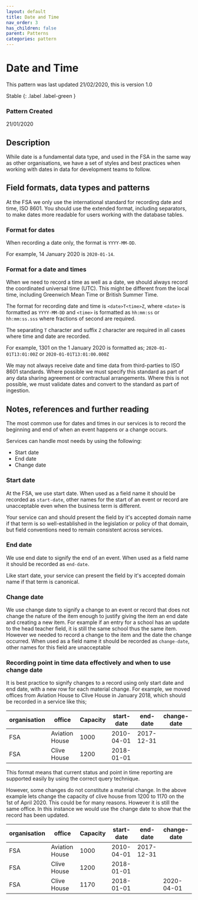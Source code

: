 ```yaml
---
layout: default
title: Date and Time
nav_order: 3
has_children: false
parent: Patterns
categories: pattern
---
```


# Date and Time

This pattern was last updated 21/02/2020, this is version 1.0

Stable
{: .label .label-green }

### Pattern Created
21/01/2020

## Description

While date is a fundamental data type, and used in the FSA in the same way as other organisations, we have a set of styles and best practices when working with dates in data for development teams to follow.

## Field formats, data types and patterns

At the FSA we only use the international standard for recording date and time, ISO 8601. You should use the extended format, including separators, to make dates more readable for users working with the database tables.

### Format for dates

When recording a date only, the format is `YYYY-MM-DD`.

For example, 14 January 2020 is `2020-01-14`.

### Format for a date and times

When we need to record a time as well as a date, we should always record the coordinated universal time (UTC). This might be different from the local time, including Greenwich Mean Time or British Summer Time.

The format for recording date and time is `<date>T<time>Z`, where `<date>` is formatted as `YYYY-MM-DD` and `<time>` is formatted as `hh:mm:ss` or `hh:mm:ss.sss` where fractions of second are required.

The separating `T` character and suffix `Z` character are required in all cases where time and date are recorded.

For example, 1301 on the 1 January 2020 is formatted as; `2020-01-01T13:01:00Z` or `2020-01-01T13:01:00.000Z`

We may not always receive date and time data from third-parties to ISO 8601 standards. Where possible we must specify this standard as part of any data sharing agreement or contractual arrangements. Where this is not possible, we must validate dates and convert to the standard as part of ingestion.

## Notes, references and further reading

The most common use for dates and times in our services is to record the beginning and end of when an event happens or a change occurs.

Services can handle most needs by using the following:

-   Start date
-   End date
-   Change date

### Start date
At the FSA, we use start date. When used as a field name it should be recorded as `start-date`, other names for the start of an event or record are unacceptable even when the business term is different.

Your service can and should present the field by it's accepted domain name if that term is so well-established in the legislation or policy of that domain, but field conventions need to remain consistent across services.

### End date
We use end date to signify the end of an event. When used as a field name it should be recorded as `end-date`.

Like start date, your service can present the field by it's accepted domain name if that term is canonical.

### Change date
We use change date to signify a change to an event or record that does not change the nature of the item enough to justify giving the item an end date and creating a new item. For example if an entry for a school has an update to the head teacher field, it is still the same school thus the same item. However we needed to record a change to the item and the date the change occurred. When used as a field name it should be recorded as `change-date`, other names for this field are unacceptable


### Recording point in time data effectively and when to use change date

It is best practice to signify changes to a record using only start date and end date, with a new row for each material change. For example, we moved offices from Aviation House to Clive House in January 2018, which should be recorded in a service like this;

| organisation | office | Capacity | start-date | end-date | change-date |
|--------------|--------|----------|------------|----------|-------------|
| FSA | Aviation House | 1000 | 2010-04-01 | 2017-12-31 ||
| FSA | Clive House | 1200 | 2018-01-01 |||

This format means that current status and point in time reporting are supported easily by using the correct query technique.

However, some changes do not constitute a material change. In the above example lets change the capacity of clive house from 1200 to 1170 on the 1st of April 2020. This could be for many reasons. However it is still the same office. In this instance we would use the change date to show that the record has been updated.

| organisation | office | Capacity | start-date | end-date | change-date |
|--------------|--------|----------|------------|----------|-------------|
| FSA | Aviation House | 1000 | 2010-04-01 | 2017-12-31 ||
| FSA | Clive House | 1200 | 2018-01-01 |||
| FSA | Clive House | 1170 | 2018-01-01 || 2020-04-01 |

